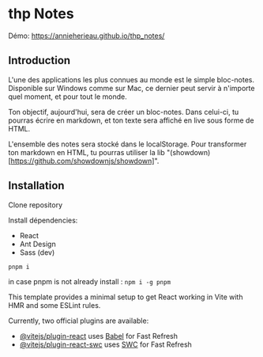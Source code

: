 # thp Notes
Démo:
https://annieherieau.github.io/thp_notes/

## Introduction
L'une des applications les plus connues au monde est le simple bloc-notes. Disponible sur Windows comme sur Mac, ce dernier peut servir à n'importe quel moment, et pour tout le monde.

Ton objectif, aujourd'hui, sera de créer un bloc-notes. Dans celui-ci, tu pourras écrire en markdown, et ton texte sera affiché en live sous forme de HTML.

L'ensemble des notes sera stocké dans le localStorage.
Pour transformer ton markdown en HTML, tu pourras utiliser la lib "(showdown)[https://github.com/showdownjs/showdown]". 

## Installation

Clone repository

Install dépendencies:
- React
- Ant Design
- Sass (dev)

```bash
pnpm i
```
in case pnpm is not already install : ``npm i -g pnpm``



This template provides a minimal setup to get React working in Vite with HMR and some ESLint rules.

Currently, two official plugins are available:

- [@vitejs/plugin-react](https://github.com/vitejs/vite-plugin-react/blob/main/packages/plugin-react/README.md) uses [Babel](https://babeljs.io/) for Fast Refresh
- [@vitejs/plugin-react-swc](https://github.com/vitejs/vite-plugin-react-swc) uses [SWC](https://swc.rs/) for Fast Refresh
